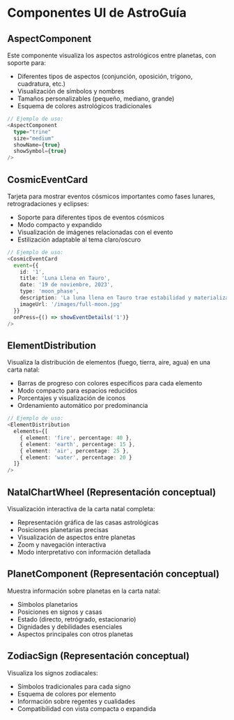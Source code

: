 # Componentes UI de AstroGuía

## AspectComponent

Este componente visualiza los aspectos astrológicos entre planetas, con soporte para:

- Diferentes tipos de aspectos (conjunción, oposición, trígono, cuadratura, etc.)
- Visualización de símbolos y nombres
- Tamaños personalizables (pequeño, mediano, grande)
- Esquema de colores astrológicos tradicionales

```typescript
// Ejemplo de uso:
<AspectComponent 
  type="trine" 
  size="medium" 
  showName={true} 
  showSymbol={true} 
/>
```

## CosmicEventCard

Tarjeta para mostrar eventos cósmicos importantes como fases lunares, retrogradaciones y eclipses:

- Soporte para diferentes tipos de eventos cósmicos
- Modo compacto y expandido
- Visualización de imágenes relacionadas con el evento
- Estilización adaptable al tema claro/oscuro

```typescript
// Ejemplo de uso:
<CosmicEventCard
  event={{
    id: '1',
    title: 'Luna Llena en Tauro',
    date: '19 de noviembre, 2023',
    type: 'moon_phase',
    description: 'La luna llena en Tauro trae estabilidad y materialización de proyectos.',
    imageUrl: '/images/full-moon.jpg'
  }}
  onPress={() => showEventDetails('1')}
/>
```

## ElementDistribution

Visualiza la distribución de elementos (fuego, tierra, aire, agua) en una carta natal:

- Barras de progreso con colores específicos para cada elemento
- Modo compacto para espacios reducidos
- Porcentajes y visualización de iconos
- Ordenamiento automático por predominancia

```typescript
// Ejemplo de uso:
<ElementDistribution
  elements={[
    { element: 'fire', percentage: 40 },
    { element: 'earth', percentage: 15 },
    { element: 'air', percentage: 25 },
    { element: 'water', percentage: 20 }
  ]}
/>
```

## NatalChartWheel (Representación conceptual)

Visualización interactiva de la carta natal completa:

- Representación gráfica de las casas astrológicas
- Posiciones planetarias precisas
- Visualización de aspectos entre planetas
- Zoom y navegación interactiva
- Modo interpretativo con información detallada

## PlanetComponent (Representación conceptual)

Muestra información sobre planetas en la carta natal:

- Símbolos planetarios
- Posiciones en signos y casas
- Estado (directo, retrógrado, estacionario)
- Dignidades y debilidades esenciales
- Aspectos principales con otros planetas

## ZodiacSign (Representación conceptual)

Visualiza los signos zodiacales:

- Símbolos tradicionales para cada signo
- Esquema de colores por elemento
- Información sobre regentes y cualidades
- Compatibilidad con vista compacta o expandida